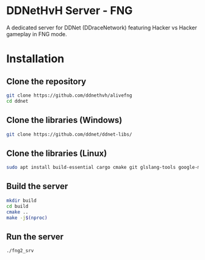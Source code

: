 # DDNetHvH Server - FNG

A dedicated server for DDNet (DDraceNetwork) featuring Hacker vs Hacker gameplay in FNG mode.

# Installation

## Clone the repository
```sh
git clone https://github.com/ddnethvh/alivefng
cd ddnet
```

## Clone the libraries (Windows)
```sh
git clone https://github.com/ddnet/ddnet-libs/
```

## Clone the libraries (Linux)
```sh
sudo apt install build-essential cargo cmake git glslang-tools google-mock libavcodec-extra libavdevice-dev libavfilter-dev libavformat-dev libavutil-dev libcurl4-openssl-dev libfreetype6-dev libglew-dev libnotify-dev libogg-dev libopus-dev libopusfile-dev libpng-dev libsdl2-dev libsqlite3-dev libssl-dev libvulkan-dev libwavpack-dev libx264-dev python3 rustc spirv-tools
```

## Build the server
```sh
mkdir build
cd build
cmake ..
make -j$(nproc)
```

## Run the server
```sh
./fng2_srv
```